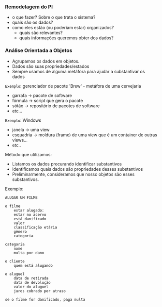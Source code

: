### Remodelagem do PI

- o que fazer? Sobre o que trata o sistema?
- quais são os dados?
- como eles estão (ou poderiam estar) organizados?
    - quais são relevantes?
    - quais informações queremos obter dos dados?

### Análise Orientada a Objetos

- Agrupamos os dados em objetos.
- Dados são suas propriedades/estados
- Sempre usamos de alguma metáfora para ajudar a substantivar os dados

`Exemplo`: gerenciador de pacote 'Brew' - metáfora de uma cervejaria

- garrafa -> pacote de software
- fórmula -> script que gera o pacote
- sótão -> repositório de pacotes de software
- etc...

`Exemplo`: Windows

- janela -> uma view
- esquadria -> moldura (frame) de uma view que é um container de outras views...
- etc..

Método que utilizamos:

- Listamos os dados procurando identificar substantivos
- Identificamos quais dados são propriedades desses substantivos
- Preliminarmente, consideramos que nosso objetos são esses substantivos.

Exemplo:

```
ALUGAR UM FILME

o filme
	estar alugado: 
	estar no acervo
	está danificado
	valor 
	classificação etária
	gênero
	categoria

categoria
	nome
	multa por dano
	
o cliente
	quem está alugando

o aluguel
	data de retirada
	data de devolução
	valor do aluguel
	juros cobrado por atraso

se o filme for danificado, paga multa

```